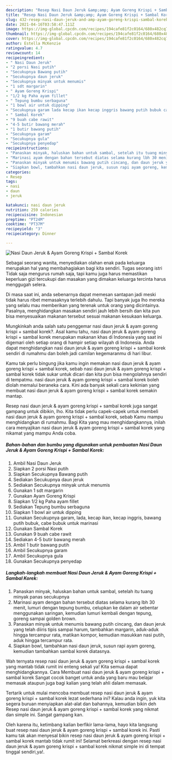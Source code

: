 ```yaml
---
description: "Resep Nasi Daun Jeruk &amp;amp; Ayam Goreng Krispi + Sambal Korek yang nikmat Untuk Jualan"
title: "Resep Nasi Daun Jeruk &amp;amp; Ayam Goreng Krispi + Sambal Korek yang nikmat Untuk Jualan"
slug: 432-resep-nasi-daun-jeruk-and-amp-ayam-goreng-krispi-sambal-korek-yang-nikmat-untuk-jualan
date: 2021-04-16T03:58:47.111Z
image: https://img-global.cpcdn.com/recipes/194cafe81f2c0164/680x482cq70/nasi-daun-jeruk-ayam-goreng-krispi-sambal-korek-foto-resep-utama.jpg
thumbnail: https://img-global.cpcdn.com/recipes/194cafe81f2c0164/680x482cq70/nasi-daun-jeruk-ayam-goreng-krispi-sambal-korek-foto-resep-utama.jpg
cover: https://img-global.cpcdn.com/recipes/194cafe81f2c0164/680x482cq70/nasi-daun-jeruk-ayam-goreng-krispi-sambal-korek-foto-resep-utama.jpg
author: Estella McKenzie
ratingvalue: 4.7
reviewcount: 14
recipeingredient:
- " Nasi Daun Jeruk"
- "2 porsi Nasi putih"
- "Secukupnya Bawang putih"
- "Secukupnya daun jeruk"
- "Secukupnya minyak untuk menumis"
- "1 sdt margarin"
- " Ayam Goreng Krispi"
- "1/2 kg Paha ayam fillet"
- " Tepung bumbu serbaguna"
- "1 bowl air untuk dipping"
- "Secukupnya garam lada kecap ikan kecap inggris bawang putih bubuk cabe bubuk untuk marinasi"
- " Sambal Korek"
- "9 buah cabe rawit"
- "4-5 butir bawang merah"
- "1 butir bawang putih"
- "Secukupnya garam"
- "Secukupnya gula"
- "Secukupnya penyedap"
recipeinstructions:
- "Panaskan minyak, haluskan bahan untuk sambal, setelah itu tuang minyak panas secukupnya"
- "Marinasi ayam dengan bahan tersebut diatas selama kurang lbh 30 menit, lumuri dengan tepung bumbu, celupkan ke dalam air sebentar menggunakan saringan, kemudian lumuri kembali dengan tepung, goreng sampai golden brown."
- "Panaskan minyak untuk menumis bawang putih cincang, dan daun jeruk yang telah diiris tipis sampai harum, tambahkan margarin, aduk-aduk hingga tercampur rata, matikan kompor, kemudian masukkan nasi putih, aduk hingga tercampur rata."
- "Siapkan bowl, tambahkan nasi daun jeruk, susun rapi ayam goreng, kemudian tambahkan sambal korek diatasnya."
categories:
- Resep
tags:
- nasi
- daun
- jeruk

katakunci: nasi daun jeruk 
nutrition: 259 calories
recipecuisine: Indonesian
preptime: "PT24M"
cooktime: "PT37M"
recipeyield: "3"
recipecategory: Dinner

---
```



![Nasi Daun Jeruk &amp; Ayam Goreng Krispi + Sambal Korek](https://img-global.cpcdn.com/recipes/194cafe81f2c0164/680x482cq70/nasi-daun-jeruk-ayam-goreng-krispi-sambal-korek-foto-resep-utama.jpg)

Sebagai seorang wanita, menyediakan olahan enak pada keluarga merupakan hal yang membahagiakan bagi kita sendiri. Tugas seorang istri Tidak saja mengurus rumah saja, tapi kamu juga harus memastikan keperluan gizi tercukupi dan masakan yang dimakan keluarga tercinta harus menggugah selera.

Di masa  saat ini, anda sebenarnya dapat memesan santapan jadi meski tidak harus ribet memasaknya terlebih dahulu. Tapi banyak juga lho mereka yang selalu mau memberikan yang terenak untuk orang yang dicintainya. Pasalnya, menghidangkan masakan sendiri jauh lebih bersih dan kita pun bisa menyesuaikan makanan tersebut sesuai makanan kesukaan keluarga. 



Mungkinkah anda salah satu penggemar nasi daun jeruk &amp; ayam goreng krispi + sambal korek?. Asal kamu tahu, nasi daun jeruk &amp; ayam goreng krispi + sambal korek merupakan makanan khas di Indonesia yang saat ini digemari oleh setiap orang di hampir setiap wilayah di Indonesia. Anda dapat menghidangkan nasi daun jeruk &amp; ayam goreng krispi + sambal korek sendiri di rumahmu dan boleh jadi camilan kegemaranmu di hari libur.

Kamu tak perlu bingung jika kamu ingin memakan nasi daun jeruk &amp; ayam goreng krispi + sambal korek, sebab nasi daun jeruk &amp; ayam goreng krispi + sambal korek tidak sukar untuk dicari dan kita pun bisa mengolahnya sendiri di tempatmu. nasi daun jeruk &amp; ayam goreng krispi + sambal korek boleh diolah memalui beraneka cara. Kini ada banyak sekali cara kekinian yang membuat nasi daun jeruk &amp; ayam goreng krispi + sambal korek semakin mantap.

Resep nasi daun jeruk &amp; ayam goreng krispi + sambal korek juga sangat gampang untuk dibikin, lho. Kita tidak perlu capek-capek untuk membeli nasi daun jeruk &amp; ayam goreng krispi + sambal korek, sebab Kamu mampu menghidangkan di rumahmu. Bagi Kita yang mau menghidangkannya, inilah cara menyajikan nasi daun jeruk &amp; ayam goreng krispi + sambal korek yang nikamat yang mampu Anda coba.

<!--inarticleads1-->

##### Bahan-bahan dan bumbu yang digunakan untuk pembuatan Nasi Daun Jeruk &amp; Ayam Goreng Krispi + Sambal Korek:

1. Ambil  Nasi Daun Jeruk
1. Siapkan 2 porsi Nasi putih
1. Siapkan Secukupnya Bawang putih
1. Sediakan Secukupnya daun jeruk
1. Sediakan Secukupnya minyak untuk menumis
1. Gunakan 1 sdt margarin
1. Gunakan  Ayam Goreng Krispi
1. Siapkan 1/2 kg Paha ayam fillet
1. Sediakan  Tepung bumbu serbaguna
1. Siapkan 1 bowl air untuk dipping
1. Gunakan Secukupnya garam, lada, kecap ikan, kecap inggris, bawang putih bubuk, cabe bubuk untuk marinasi
1. Gunakan  Sambal Korek
1. Gunakan 9 buah cabe rawit
1. Sediakan 4-5 butir bawang merah
1. Ambil 1 butir bawang putih
1. Ambil Secukupnya garam
1. Ambil Secukupnya gula
1. Gunakan Secukupnya penyedap




<!--inarticleads2-->

##### Langkah-langkah membuat Nasi Daun Jeruk &amp; Ayam Goreng Krispi + Sambal Korek:

1. Panaskan minyak, haluskan bahan untuk sambal, setelah itu tuang minyak panas secukupnya
1. Marinasi ayam dengan bahan tersebut diatas selama kurang lbh 30 menit, lumuri dengan tepung bumbu, celupkan ke dalam air sebentar menggunakan saringan, kemudian lumuri kembali dengan tepung, goreng sampai golden brown.
1. Panaskan minyak untuk menumis bawang putih cincang, dan daun jeruk yang telah diiris tipis sampai harum, tambahkan margarin, aduk-aduk hingga tercampur rata, matikan kompor, kemudian masukkan nasi putih, aduk hingga tercampur rata.
1. Siapkan bowl, tambahkan nasi daun jeruk, susun rapi ayam goreng, kemudian tambahkan sambal korek diatasnya.




Wah ternyata resep nasi daun jeruk &amp; ayam goreng krispi + sambal korek yang mantab tidak rumit ini enteng sekali ya! Kita semua dapat menghidangkannya. Cara Membuat nasi daun jeruk &amp; ayam goreng krispi + sambal korek Sangat cocok banget untuk anda yang baru mau belajar memasak ataupun juga bagi kalian yang telah ahli dalam memasak.

Tertarik untuk mulai mencoba membuat resep nasi daun jeruk &amp; ayam goreng krispi + sambal korek lezat sederhana ini? Kalau anda ingin, yuk kita segera buruan menyiapkan alat-alat dan bahannya, kemudian bikin deh Resep nasi daun jeruk &amp; ayam goreng krispi + sambal korek yang nikmat dan simple ini. Sangat gampang kan. 

Oleh karena itu, ketimbang kalian berfikir lama-lama, hayo kita langsung buat resep nasi daun jeruk &amp; ayam goreng krispi + sambal korek ini. Pasti kamu tak akan menyesal bikin resep nasi daun jeruk &amp; ayam goreng krispi + sambal korek mantab tidak rumit ini! Selamat berkreasi dengan resep nasi daun jeruk &amp; ayam goreng krispi + sambal korek nikmat simple ini di tempat tinggal sendiri,ya!.

